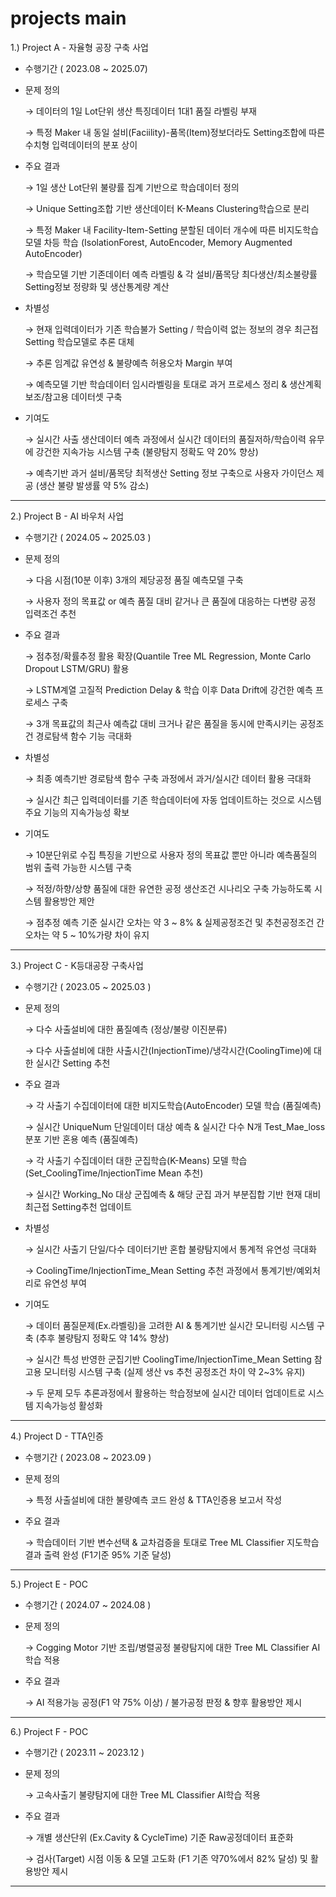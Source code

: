 # projects main

1.)	Project A - 자율형 공장 구축 사업
-	수행기간 ( 2023.08 ~ 2025.07)
-	문제 정의
  
    → 데이터의 1일 Lot단위 생산 특징데이터 1대1 품질 라벨링 부재
 	
    → 특정 Maker 내 동일 설비(Faciility)-품목(Item)정보더라도 Setting조합에 따른 수치형 입력데이터의 분포 상이
   
-	주요 결과
  
    → 1일 생산 Lot단위 불량률 집계 기반으로 학습데이터 정의
 	
    → Unique Setting조합 기반 생산데이터 K-Means Clustering학습으로 분리 
 	
    → 특정 Maker 내 Facility-Item-Setting 분할된 데이터 개수에 따른 비지도학습 모델 차등 학습 (IsolationForest, AutoEncoder, Memory Augmented AutoEncoder)

    → 학습모델 기반 기존데이터 예측 라벨링 & 각 설비/품목당 최다생산/최소불량률 Setting정보 정량화 및 생산통계량 계산
 	
-	차별성

    → 현재 입력데이터가 기존 학습불가 Setting / 학습이력 없는 정보의 경우 최근접 Setting 학습모델로 추론 대체 
    
    → 추론 임계값 유연성 & 불량예측 허용오차 Margin 부여  
   
    → 예측모델 기반 학습데이터 임시라벨링을 토대로 과거 프로세스 정리 & 생산계획 보조/참고용 데이터셋 구축 
   
-	기여도
  
    → 실시간 사출 생산데이터 예측 과정에서 실시간 데이터의 품질저하/학습이력 유무에 강건한 지속가능 시스템 구축 (불량탐지 정확도 약 20% 향상)

    → 예측기반 과거 설비/품목당 최적생산 Setting 정보 구축으로 사용자 가이던스 제공 (생산 불량 발생률 약 5% 감소)

---

2.)	Project B - AI 바우처 사업
-	수행기간 ( 2024.05 ~ 2025.03 )
-	문제 정의
  
    → 다음 시점(10분 이후) 3개의 제당공정 품질 예측모델 구축
 	
    → 사용자 정의 목표값 or 예측 품질 대비 같거나 큰 품질에 대응하는 다변량 공정 입력조건 추천
 	
-	주요 결과
  
    → 점추정/확률추정 활용 확장(Quantile Tree ML Regression, Monte Carlo Dropout LSTM/GRU) 활용 

 	  → LSTM계열 고질적 Prediction Delay & 학습 이후 Data Drift에 강건한 예측 프로세스 구축 

    → 3개 목표값의 최근사 예측값 대비 크거나 같은 품질을 동시에 만족시키는 공정조건 경로탐색 함수 기능 극대화 
 	
-	차별성
  
    → 최종 예측기반 경로탐색 함수 구축 과정에서 과거/실시간 데이터 활용 극대화 

    → 실시간 최근 입력데이터를 기존 학습데이터에 자동 업데이트하는 것으로 시스템 주요 기능의 지속가능성 확보 

 	
-	기여도
 	
    → 10분단위로 수집 특징을 기반으로 사용자 정의 목표값 뿐만 아니라 예측품질의 범위 출력 가능한 시스템 구축

    → 적정/하향/상향 품질에 대한 유연한 공정 생산조건 시나리오 구축 가능하도록 시스템 활용방안 제안

    → 점추정 예측 기준 실시간 오차는 약 3 ~ 8% & 실제공정조건 및 추천공정조건 간 오차는 약 5 ~ 10%가량 차이 유지 


---

3.)	Project C - K등대공장 구축사업
-	수행기간 ( 2023.05 ~ 2025.03 )
-	문제 정의
  
    → 다수 사출설비에 대한 품질예측 (정상/불량 이진분류)
 	
    → 다수 사출설비에 대한 사출시간(InjectionTime)/냉각시간(CoolingTime)에 대한 실시간 Setting 추천 
 	
-	주요 결과
  
    → 각 사출기 수집데이터에 대한 비지도학습(AutoEncoder) 모델 학습 (품질예측)

 	  → 실시간 UniqueNum 단일데이터 대상 예측 & 실시간 다수 N개 Test_Mae_loss 분포 기반 혼용 예측 (품질예측) 

    → 각 사출기 수집데이터 대한 군집학습(K-Means) 모델 학습 (Set_CoolingTime/InjectionTime Mean 추천)

    → 실시간 Working_No 대상 군집예측 & 해당 군집 과거 부분집합 기반 현재 대비 최근접 Setting추천 업데이트
 	
-	차별성
  
    → 실시간 사출기 단일/다수 데이터기반 혼합 불량탐지에서 통계적 유연성 극대화  

    → CoolingTime/InjectionTime_Mean Setting 추천 과정에서 통계기반/예외처리로 유연성 부여

-	기여도
 	
    → 데이터 품질문제(Ex.라벨링)을 고려한 AI & 통계기반 실시간 모니터링 시스템 구축  (추후 불량탐지 정확도 약 14% 향상)

    → 실시간 특성 반영한 군집기반 CoolingTime/InjectionTime_Mean Setting 참고용 모니터링 시스템 구축 (실제 생산 vs 추천 공정조건 차이 약 2~3% 유지)

    → 두 문제 모두 추론과정에서 활용하는 학습정보에 실시간 데이터 업데이트로 시스템 지속가능성 활성화 


---

4.)	Project D - TTA인증
-	수행기간 ( 2023.08 ~ 2023.09 )
-	문제 정의
  
    → 특정 사출설비에 대한 불량예측 코드 완성 & TTA인증용 보고서 작성 
 	
-	주요 결과
  
    → 학습데이터 기반 변수선택 & 교차검증을 토대로 Tree ML Classifier 지도학습 결과 출력 완성 (F1기준 95% 기준 달성)
 	
---

5.)	Project E - POC
-	수행기간 ( 2024.07 ~ 2024.08 )
-	문제 정의
  
    → Cogging Motor 기반 조립/병렬공정 불량탐지에 대한 Tree ML Classifier AI학습 적용 
 	
-	주요 결과
  
    → AI 적용가능 공정(F1 약 75% 이상) / 불가공정 판정 & 향후 활용방안 제시 
 	
---

6.)	Project F - POC
-	수행기간 ( 2023.11 ~ 2023.12 )
-	문제 정의
  
    → 고속사출기 불량탐지에 대한 Tree ML Classifier AI학습 적용 
 	
-	주요 결과
  
    → 개별 생산단위 (Ex.Cavity & CycleTime) 기준 Raw공정데이터 표준화
 	
 	  → 검사(Target) 시점 이동 & 모델 고도화 (F1 기존 약70%에서 82% 달성) 및 활용방안 제시 
 	
---


